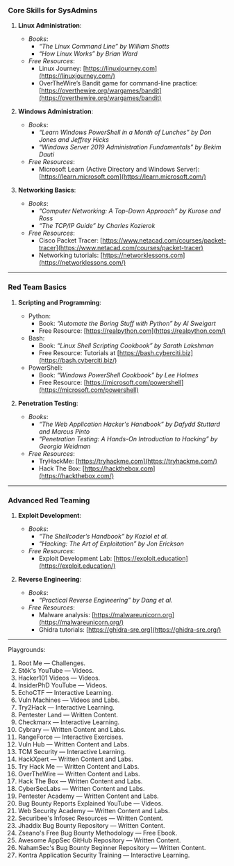 ### **Core Skills for SysAdmins**

1. **Linux Administration**:
    - _Books_:
        - _“The Linux Command Line” by William Shotts_
        - _“How Linux Works” by Brian Ward_
    - _Free Resources_:
        - Linux Journey: [https://linuxjourney.com](https://linuxjourney.com/)
        - OverTheWire’s Bandit game for command-line practice: [https://overthewire.org/wargames/bandit](https://overthewire.org/wargames/bandit)

2. **Windows Administration**:    
    - _Books_:
        - _“Learn Windows PowerShell in a Month of Lunches” by Don Jones and Jeffrey Hicks_
        - _“Windows Server 2019 Administration Fundamentals” by Bekim Dauti_
    - _Free Resources_:
        - Microsoft Learn (Active Directory and Windows Server): [https://learn.microsoft.com](https://learn.microsoft.com/)

3. **Networking Basics**:    
    - _Books_:
        - _“Computer Networking: A Top-Down Approach” by Kurose and Ross_
        - _“The TCP/IP Guide” by Charles Kozierok_
    - _Free Resources_:
        - Cisco Packet Tracer: [https://www.netacad.com/courses/packet-tracer](https://www.netacad.com/courses/packet-tracer)
        - Networking tutorials: [https://networklessons.com](https://networklessons.com/)

---

### **Red Team Basics**

1. **Scripting and Programming**:    
    - Python:
        - Book: _“Automate the Boring Stuff with Python” by Al Sweigart_
        - Free Resource: [https://realpython.com](https://realpython.com/)
    - Bash:
        - Book: _“Linux Shell Scripting Cookbook” by Sarath Lakshman_
        - Free Resource: Tutorials at [https://bash.cyberciti.biz](https://bash.cyberciti.biz/)
    - PowerShell:
        - Book: _“Windows PowerShell Cookbook” by Lee Holmes_
        - Free Resource: [https://microsoft.com/powershell](https://microsoft.com/powershell)

2. **Penetration Testing**:    
    - _Books_:
        - _“The Web Application Hacker's Handbook” by Dafydd Stuttard and Marcus Pinto_
        - _“Penetration Testing: A Hands-On Introduction to Hacking” by Georgia Weidman_
    - _Free Resources_:
        - TryHackMe: [https://tryhackme.com](https://tryhackme.com/)
        - Hack The Box: [https://hackthebox.com](https://hackthebox.com/)

---

### **Advanced Red Teaming**

1. **Exploit Development**:    
    - _Books_:
        - _“The Shellcoder’s Handbook” by Koziol et al._
        - _“Hacking: The Art of Exploitation” by Jon Erickson_
    - _Free Resources_:
        - Exploit Development Lab: [https://exploit.education](https://exploit.education/)

2. **Reverse Engineering**:    
    - _Books_:
        - _“Practical Reverse Engineering” by Dang et al._
    - _Free Resources_:
        - Malware analysis: [https://malwareunicorn.org](https://malwareunicorn.org/)
        - Ghidra tutorials: [https://ghidra-sre.org](https://ghidra-sre.org/)

---

Playgrounds:
1. Root Me — Challenges.
2. Stök's YouTube — Videos.
3. Hacker101 Videos — Videos.
4. InsiderPhD YouTube — Videos.
5. EchoCTF — Interactive Learning.
6. Vuln Machines — Videos and Labs.
7. Try2Hack — Interactive Learning.
8. Pentester Land — Written Content.
9. Checkmarx — Interactive Learning.
10. Cybrary — Written Content and Labs.
11. RangeForce — Interactive Exercises.
12. Vuln Hub — Written Content and Labs.
13. TCM Security — Interactive Learning.
14. HackXpert — Written Content and Labs.
15. Try Hack Me — Written Content and Labs.
16. OverTheWire — Written Content and Labs.
17. Hack The Box — Written Content and Labs.
18. CyberSecLabs — Written Content and Labs.
19. Pentester Academy — Written Content and Labs.
20. Bug Bounty Reports Explained YouTube — Videos.
21. Web Security Academy — Written Content and Labs.
22. Securibee's Infosec Resources — Written Content.
23. Jhaddix Bug Bounty Repository — Written Content.
24. Zseano's Free Bug Bounty Methodology — Free Ebook.
25. Awesome AppSec GitHub Repository — Written Content.
26. NahamSec's Bug Bounty Beginner Repository — Written Content.
27. Kontra Application Security Training — Interactive Learning.